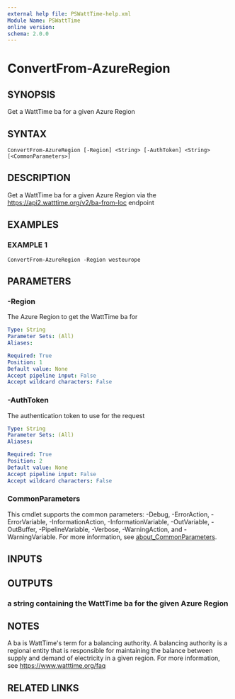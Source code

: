 ```yaml
---
external help file: PSWattTime-help.xml
Module Name: PSWattTime
online version:
schema: 2.0.0
---
```


# ConvertFrom-AzureRegion

## SYNOPSIS
Get a WattTime ba for a given Azure Region

## SYNTAX

```
ConvertFrom-AzureRegion [-Region] <String> [-AuthToken] <String> [<CommonParameters>]
```

## DESCRIPTION
Get a WattTime ba for a given Azure Region via the https://api2.watttime.org/v2/ba-from-loc endpoint

## EXAMPLES

### EXAMPLE 1
```
ConvertFrom-AzureRegion -Region westeurope
```

## PARAMETERS

### -Region
The Azure Region to get the WattTime ba for

```yaml
Type: String
Parameter Sets: (All)
Aliases:

Required: True
Position: 1
Default value: None
Accept pipeline input: False
Accept wildcard characters: False
```

### -AuthToken
The authentication token to use for the request

```yaml
Type: String
Parameter Sets: (All)
Aliases:

Required: True
Position: 2
Default value: None
Accept pipeline input: False
Accept wildcard characters: False
```

### CommonParameters
This cmdlet supports the common parameters: -Debug, -ErrorAction, -ErrorVariable, -InformationAction, -InformationVariable, -OutVariable, -OutBuffer, -PipelineVariable, -Verbose, -WarningAction, and -WarningVariable. For more information, see [about_CommonParameters](http://go.microsoft.com/fwlink/?LinkID=113216).

## INPUTS

## OUTPUTS

### a string containing the WattTime ba for the given Azure Region
## NOTES
A ba is WattTime's term for a balancing authority.
A balancing authority is a regional entity that is responsible for maintaining the balance between supply and demand of electricity in a given region.
For more information, see https://www.watttime.org/faq

## RELATED LINKS
